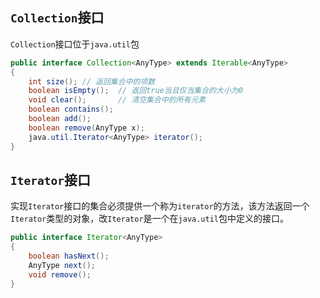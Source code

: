 ## `Collection`接口

`Collection`接口位于`java.util`包

```java
public interface Collection<AnyType> extends Iterable<AnyType>
{
    int size(); // 返回集合中的项数
    boolean isEmpty();  // 返回true当且仅当集合的大小为0
    void clear();       // 清空集合中的所有元素
    boolean contains();
    boolean add();
    boolean remove(AnyType x);
    java.util.Iterator<AnyType> iterator();
}
```
## `Iterator`接口
实现`Iterator`接口的集合必须提供一个称为`iterator`的方法，该方法返回一个`Iterator`类型的对象，改`Iterator`是一个在`java.util`包中定义的接口。
```java
public interface Iterator<AnyType>
{
    boolean hasNext();
    AnyType next();
    void remove();
}
```
